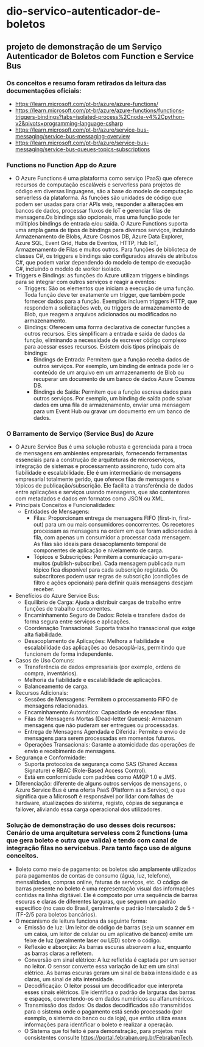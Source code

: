 # dio-servico-autenticador-de-boletos

## projeto de demonstração de um Serviço Autenticador de Boletos com Function e Service Bus

### Os conceitos e resumo foram retirados da leitura das documentações oficiais:
- <https://learn.microsoft.com/pt-br/azure/azure-functions/>
- <https://learn.microsoft.com/pt-br/azure/azure-functions/functions-triggers-bindings?tabs=isolated-process%2Cnode-v4%2Cpython-v2&pivots=programming-language-csharp>
- <https://learn.microsoft.com/pt-br/azure/service-bus-messaging/service-bus-messaging-overview>
- <https://learn.microsoft.com/pt-br/azure/service-bus-messaging/service-bus-queues-topics-subscriptions>

### Functions no Function App do Azure
- O Azure Functions é uma plataforma como serviço (PaaS) que oferece recursos de computação escaláveis e serverless para projetos de código em diversas linguagens, são a base do modelo de computação serverless da plataforma. As funções são unidades de código que podem ser usadas para criar APIs web, responder a alterações em bancos de dados, processar fluxos de IoT e gerenciar filas de mensagens.Os bindings são opcionais, mas uma função pode ter múltiplos bindings de entrada e/ou saída. O Azure Functions suporta uma ampla gama de tipos de bindings para diversos serviços, incluindo Armazenamento de Blobs, Azure Cosmos DB, Azure Data Explorer, Azure SQL, Event Grid, Hubs de Eventos, HTTP, Hub IoT, Armazenamento de Filas e muitos outros. Para funções de biblioteca de classes C#, os triggers e bindings são configurados através de atributos C#, que podem variar dependendo do modelo de tempo de execução C#, incluindo o modelo de worker isolado.
- Triggers e Bindings: as funções do Azure utilizam triggers e bindings para se integrar com outros serviços e reagir a eventos:
  * Triggers: São os elementos que iniciam a execução de uma função. Toda função deve ter exatamente um trigger, que também pode fornecer dados para a função. Exemplos incluem triggers HTTP, que respondem a solicitações web, ou triggers de armazenamento de Blob, que reagem a arquivos adicionados ou modificados no armazenamento.
  * Bindings: Oferecem uma forma declarativa de conectar funções a outros recursos. Eles simplificam a entrada e saída de dados da função, eliminando a necessidade de escrever código complexo para acessar esses recursos. Existem dois tipos principais de bindings:
    * Bindings de Entrada: Permitem que a função receba dados de outros serviços. Por exemplo, um binding de entrada pode ler o conteúdo de um arquivo em um armazenamento de Blob ou recuperar um documento de um banco de dados Azure Cosmos DB.
    * Bindings de Saída: Permitem que a função escreva dados para outros serviços. Por exemplo, um binding de saída pode salvar dados em uma fila de armazenamento, enviar uma mensagem para um Event Hub ou gravar um documento em um banco de dados.

### O Barramento de Serviço (Service Bus) do Azure
- O Azure Service Bus é uma solução robusta e gerenciada para a troca de mensagens em ambientes empresariais, fornecendo ferramentas essenciais para a construção de arquiteturas de microserviços, integração de sistemas e processamento assíncrono, tudo com alta fiabilidade e escalabilidade. Ele é um intermediário de mensagens empresarial totalmente gerido, que oferece filas de mensagens e tópicos de publicação/subscrição. Ele facilita a transferência de dados entre aplicações e serviços usando mensagens, que são contentores com metadados e dados em formatos como JSON ou XML.
- Principais Conceitos e Funcionalidades:
  * Entidades de Mensagens:
    * Filas: Proporcionam entrega de mensagens FIFO (first-in, first-out) para um ou mais consumidores concorrentes. Os recetores processam as mensagens na ordem em que foram adicionadas à fila, com apenas um consumidor a processar cada mensagem. As filas são ideais para desacoplamento temporal de componentes de aplicação e nivelamento de carga.
    * Tópicos e Subscrições: Permitem a comunicação um-para-muitos (publish-subscribe). Cada mensagem publicada num tópico fica disponível para cada subscrição registada. Os subscritores podem usar regras de subscrição (condições de filtro e ações opcionais) para definir quais mensagens desejam receber.
- Benefícios do Azure Service Bus:
  * Equilíbrio de Carga: Ajuda a distribuir cargas de trabalho entre funções de trabalho concorrentes.
  * Encaminhamento Seguro de Dados: Roteia e transfere dados de forma segura entre serviços e aplicações.
  * Coordenação Transacional: Suporta trabalho transacional que exige alta fiabilidade.
  * Desacoplamento de Aplicações: Melhora a fiabilidade e escalabilidade das aplicações ao desacoplá-las, permitindo que funcionem de forma independente.
- Casos de Uso Comuns:
  * Transferência de dados empresariais (por exemplo, ordens de compra, inventários).
  * Melhoria da fiabilidade e escalabilidade de aplicações.
  * Balanceamento de carga.
- Recursos Adicionais:
  * Sessões de Mensagens: Permitem o processamento FIFO de mensagens relacionadas.
  * Encaminhamento Automático: Capacidade de encadear filas.
  * Filas de Mensagens Mortas (Dead-letter Queues): Armazenam mensagens que não puderam ser entregues ou processadas.
  * Entrega de Mensagens Agendada e Diferida: Permite o envio de mensagens para serem processadas em momentos futuros.
  * Operações Transacionais: Garante a atomicidade das operações de envio e recebimento de mensagens.
- Segurança e Conformidade:
  * Suporta protocolos de segurança como SAS (Shared Access Signature) e RBAC (Role-Based Access Control).
  * Está em conformidade com padrões como AMQP 1.0 e JMS.
- Diferenciação: diferente de alguns outros serviços de mensagens, o Azure Service Bus é uma oferta PaaS (Platform as a Service), o que significa que a Microsoft é responsável por lidar com falhas de hardware, atualizações do sistema, registo, cópias de segurança e failover, aliviando essa carga operacional dos utilizadores.

### Solução de demonstração do uso desses dois recursos: Cenário de uma arquitetura serveless com 2 functions (uma que gera boleto e outra que valida) e tendo com canal de integração filas no servicebus. Para tanto faço uso de alguns conceitos.
- Boleto como meio de pagamento: os boletos são amplamente utilizados para pagamentos de contas de consumo (água, luz, telefone), mensalidades, compras online, faturas de serviços, etc. O código de barras presente no boleto é uma representação visual das informações contidas na linha digitável. Ele é composto por uma sequência de barras escuras e claras de diferentes larguras, que seguem um padrão específico (no caso do Brasil, geralmente o padrão Intercalado 2 de 5 - ITF-2/5 para boletos bancários).
- O mecanismo de leitura funciona da seguinte forma:
  * Emissão de luz: Um leitor de código de barras (seja um scanner em um caixa, um leitor de celular ou um aplicativo de banco) emite um feixe de luz (geralmente laser ou LED) sobre o código.
  * Reflexão e absorção: As barras escuras absorvem a luz, enquanto as barras claras a refletem.
  * Conversão em sinal elétrico: A luz refletida é captada por um sensor no leitor. O sensor converte essa variação de luz em um sinal elétrico. As barras escuras geram um sinal de baixa intensidade e as claras, um sinal de alta intensidade.
  * Decodificação: O leitor possui um decodificador que interpreta esses sinais elétricos. Ele identifica o padrão de larguras das barras e espaços, convertendo-os em dados numéricos ou alfanuméricos.
  * Transmissão dos dados: Os dados decodificados são transmitidos para o sistema onde o pagamento está sendo processado (por exemplo, o sistema do banco ou da loja), que então utiliza essas informações para identificar o boleto e realizar a operação.
  * O Sistema que foi feito é para demonstração, para projetos mais consistentes consulte <https://portal.febraban.org.br/FebrabanTech>.























